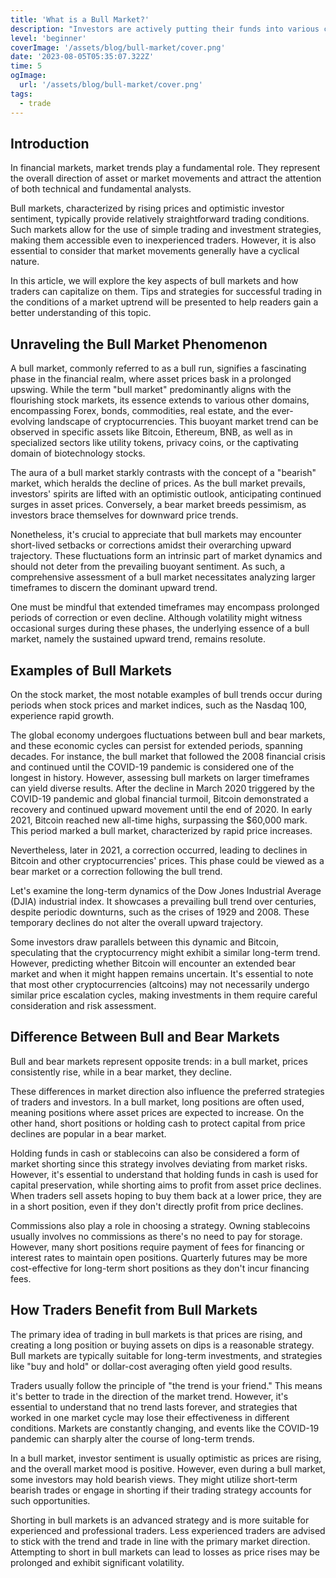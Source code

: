 ```yaml
---
title: 'What is a Bull Market?'
description: "Investors are actively putting their funds into various cryptocurrencies, creating a favorable environment for further growth."
level: 'beginner'
coverImage: '/assets/blog/bull-market/cover.png'
date: '2023-08-05T05:35:07.322Z'
time: 5
ogImage:
  url: '/assets/blog/bull-market/cover.png'
tags:
  - trade
---
```


## Introduction

In financial markets, market trends play a fundamental role. They represent the overall direction of asset or market movements and attract the attention of both technical and fundamental analysts.

Bull markets, characterized by rising prices and optimistic investor sentiment, typically provide relatively straightforward trading conditions. Such markets allow for the use of simple trading and investment strategies, making them accessible even to inexperienced traders. However, it is also essential to consider that market movements generally have a cyclical nature.

In this article, we will explore the key aspects of bull markets and how traders can capitalize on them. Tips and strategies for successful trading in the conditions of a market uptrend will be presented to help readers gain a better understanding of this topic.

## Unraveling the Bull Market Phenomenon

A bull market, commonly referred to as a bull run, signifies a fascinating phase in the financial realm, where asset prices bask in a prolonged upswing. While the term "bull market" predominantly aligns with the flourishing stock markets, its essence extends to various other domains, encompassing Forex, bonds, commodities, real estate, and the ever-evolving landscape of cryptocurrencies. This buoyant market trend can be observed in specific assets like Bitcoin, Ethereum, BNB, as well as in specialized sectors like utility tokens, privacy coins, or the captivating domain of biotechnology stocks.

The aura of a bull market starkly contrasts with the concept of a "bearish" market, which heralds the decline of prices. As the bull market prevails, investors' spirits are lifted with an optimistic outlook, anticipating continued surges in asset prices. Conversely, a bear market breeds pessimism, as investors brace themselves for downward price trends.

Nonetheless, it's crucial to appreciate that bull markets may encounter short-lived setbacks or corrections amidst their overarching upward trajectory. These fluctuations form an intrinsic part of market dynamics and should not deter from the prevailing buoyant sentiment. As such, a comprehensive assessment of a bull market necessitates analyzing larger timeframes to discern the dominant upward trend.

One must be mindful that extended timeframes may encompass prolonged periods of correction or even decline. Although volatility might witness occasional surges during these phases, the underlying essence of a bull market, namely the sustained upward trend, remains resolute.
<!-- banner_place -->

## Examples of Bull Markets

On the stock market, the most notable examples of bull trends occur during periods when stock prices and market indices, such as the Nasdaq 100, experience rapid growth.

The global economy undergoes fluctuations between bull and bear markets, and these economic cycles can persist for extended periods, spanning decades. For instance, the bull market that followed the 2008 financial crisis and continued until the COVID-19 pandemic is considered one of the longest in history. However, assessing bull markets on larger timeframes can yield diverse results. After the decline in March 2020 triggered by the COVID-19 pandemic and global financial turmoil, Bitcoin demonstrated a recovery and continued upward movement until the end of 2020. In early 2021, Bitcoin reached new all-time highs, surpassing the $60,000 mark. This period marked a bull market, characterized by rapid price increases.

Nevertheless, later in 2021, a correction occurred, leading to declines in Bitcoin and other cryptocurrencies' prices. This phase could be viewed as a bear market or a correction following the bull trend.

Let's examine the long-term dynamics of the Dow Jones Industrial Average (DJIA) industrial index. It showcases a prevailing bull trend over centuries, despite periodic downturns, such as the crises of 1929 and 2008. These temporary declines do not alter the overall upward trajectory.

Some investors draw parallels between this dynamic and Bitcoin, speculating that the cryptocurrency might exhibit a similar long-term trend. However, predicting whether Bitcoin will encounter an extended bear market and when it might happen remains uncertain. It's essential to note that most other cryptocurrencies (altcoins) may not necessarily undergo similar price escalation cycles, making investments in them require careful consideration and risk assessment.

## Difference Between Bull and Bear Markets

Bull and bear markets represent opposite trends: in a bull market, prices consistently rise, while in a bear market, they decline.

These differences in market direction also influence the preferred strategies of traders and investors. In a bull market, long positions are often used, meaning positions where asset prices are expected to increase. On the other hand, short positions or holding cash to protect capital from price declines are popular in a bear market.

Holding funds in cash or stablecoins can also be considered a form of market shorting since this strategy involves deviating from market risks. However, it's essential to understand that holding funds in cash is used for capital preservation, while shorting aims to profit from asset price declines. When traders sell assets hoping to buy them back at a lower price, they are in a short position, even if they don't directly profit from price declines.

Commissions also play a role in choosing a strategy. Owning stablecoins usually involves no commissions as there's no need to pay for storage. However, many short positions require payment of fees for financing or interest rates to maintain open positions. Quarterly futures may be more cost-effective for long-term short positions as they don't incur financing fees.

## How Traders Benefit from Bull Markets

The primary idea of trading in bull markets is that prices are rising, and creating a long position or buying assets on dips is a reasonable strategy. Bull markets are typically suitable for long-term investments, and strategies like "buy and hold" or dollar-cost averaging often yield good results.

Traders usually follow the principle of "the trend is your friend." This means it's better to trade in the direction of the market trend. However, it's essential to understand that no trend lasts forever, and strategies that worked in one market cycle may lose their effectiveness in different conditions. Markets are constantly changing, and events like the COVID-19 pandemic can sharply alter the course of long-term trends.

In a bull market, investor sentiment is usually optimistic as prices are rising, and the overall market mood is positive. However, even during a bull market, some investors may hold bearish views. They might utilize short-term bearish trades or engage in shorting if their trading strategy accounts for such opportunities.

Shorting in bull markets is an advanced strategy and is more suitable for experienced and professional traders. Less experienced traders are advised to stick with the trend and trade in line with the primary market direction. Attempting to short in bull markets can lead to losses as price rises may be prolonged and exhibit significant volatility.

